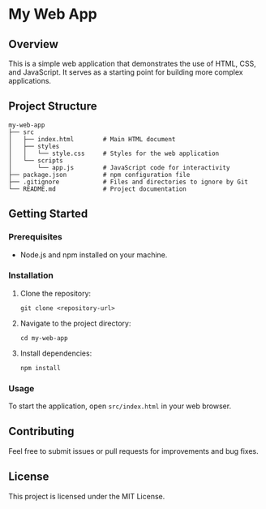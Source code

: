 # My Web App

## Overview
This is a simple web application that demonstrates the use of HTML, CSS, and JavaScript. It serves as a starting point for building more complex applications.

## Project Structure
```
my-web-app
├── src
│   ├── index.html        # Main HTML document
│   ├── styles
│   │   └── style.css     # Styles for the web application
│   └── scripts
│       └── app.js        # JavaScript code for interactivity
├── package.json          # npm configuration file
├── .gitignore            # Files and directories to ignore by Git
└── README.md             # Project documentation
```

## Getting Started

### Prerequisites
- Node.js and npm installed on your machine.

### Installation
1. Clone the repository:
   ```
   git clone <repository-url>
   ```
2. Navigate to the project directory:
   ```
   cd my-web-app
   ```
3. Install dependencies:
   ```
   npm install
   ```

### Usage
To start the application, open `src/index.html` in your web browser.

## Contributing
Feel free to submit issues or pull requests for improvements and bug fixes.

## License
This project is licensed under the MIT License.